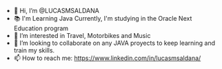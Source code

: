 - 👋 Hi, I’m @LUCASMSALDANA
- :books: I'm Learning Java
          Currently, I'm studying in the Oracle Next Education program
- 👀 I’m interested in Travel, Motorbikes and Music
- 💞️ I’m looking to collaborate on any JAVA proyects to keep learning and train my skills.
- 📫 How to reach me: https://www.linkedin.com/in/lucasmsaldana/

